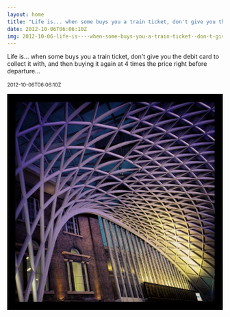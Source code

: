 ```yaml
---
layout: home
title: "Life is... when some buys you a train ticket, don't give you the debit card to collect it with, and then buying it again at 4 times the price right before departure..."
date: 2012-10-06T06:06:10Z
img: 2012-10-06-life-is----when-some-buys-you-a-train-ticket--don-t-give-you-the-debit-card-to-collect-it-with--and-then-buying-it-again-at-4-times-the-price-right-before-departure---.jpg
---
```


Life is... when some buys you a train ticket, don't give you the debit card to collect it with, and then buying it again at 4 times the price right before departure...

<small>2012-10-06T06:06:10Z</small>

![Life is... when some buys you a train ticket, don't give you the debit card to collect it with, and then buying it again at 4 times the price right before departure...](2012-10-06-life-is----when-some-buys-you-a-train-ticket--don-t-give-you-the-debit-card-to-collect-it-with--and-then-buying-it-again-at-4-times-the-price-right-before-departure---.jpg)
